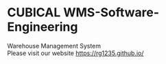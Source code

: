 # CUBICAL WMS-Software-Engineering
Warehouse Management System<br/>
Please visit our website https://rg1235.github.io/
